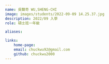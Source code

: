 ```yaml
---
name: 吳聲奇 WU,SHENG-CHI
image: images/students/2022-09-09 14.25.37.jpg
description: 2022/09 入學
role: 碩士班一年級

aliases:

links:
    home-page:
    email: chuckwu92@gmail.com
    github: chuckwu2000
---
```

